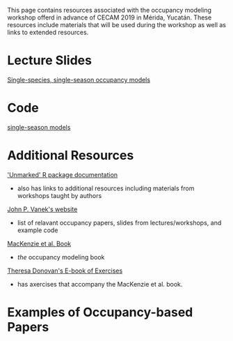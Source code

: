 This page contains resources associated with the occupancy modeling workshop offerd in advance of CECAM 2019 in Mérida, Yucatán.  These resources include materials that will be used during the workshop as well as links to extended resources.
# Lecture Slides
<a href="single_season_single_species_occu_lec_083019.pptx" download="single_season_single_species_occu_lec_083019.pptx">Single-species, single-season occupancy models</a>

# Code
[single-season models](https://syanco.github.io/CECAM_2019_Occupancy_Workshop/single_season_single_species_occu_lec_083019.pptx)

# Additional Resources

['Unmarked' R package documentation](https://sites.google.com/site/unmarkedinfo/home)
* also has links to additional resources including materials from workshops taught by authors

[John P. Vanek's website](https://johnpvanek.weebly.com/occupancy-modeling-resources.html)
* list of relavant occupancy papers, slides from lectures/workshops, and example code

[MacKenzie et al. Book](https://www.elsevier.com/books/occupancy-estimation-and-modeling/mackenzie/978-0-12-407197-1)
* *the* occupancy modeling book

[Theresa Donovan's E-book of Exercises](http://www.uvm.edu/rsenr/vtcfwru/spreadsheets/?Page=occupancy/occupancy.htm)
* has axercises that accompany the MacKenzie et al. book.

# Examples of Occupancy-based Papers
